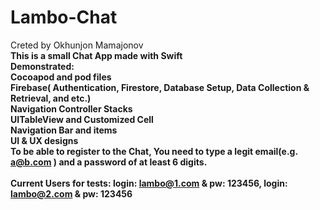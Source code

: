 # Lambo-Chat
Creted by Okhunjon Mamajonov
<br><b> This is a small Chat App made with Swift
<b><br>  Demonstrated:
   <br> Cocoapod and pod files
   <br> Firebase( Authentication, Firestore,  Database Setup, Data Collection & Retrieval, and etc.)
   <br> Navigation Controller Stacks
   <br> UITableView and Customized Cell
   <br> Navigation Bar and items 
   <br> UI & UX designs </b>
<br> To be able to register to the Chat, You need to type a legit email(e.g. a@b.com ) and a password of at least 6 digits.
   <br><br><b>Current Users for tests: login: lambo@1.com & pw: 123456, login: lambo@2.com & pw: 123456
